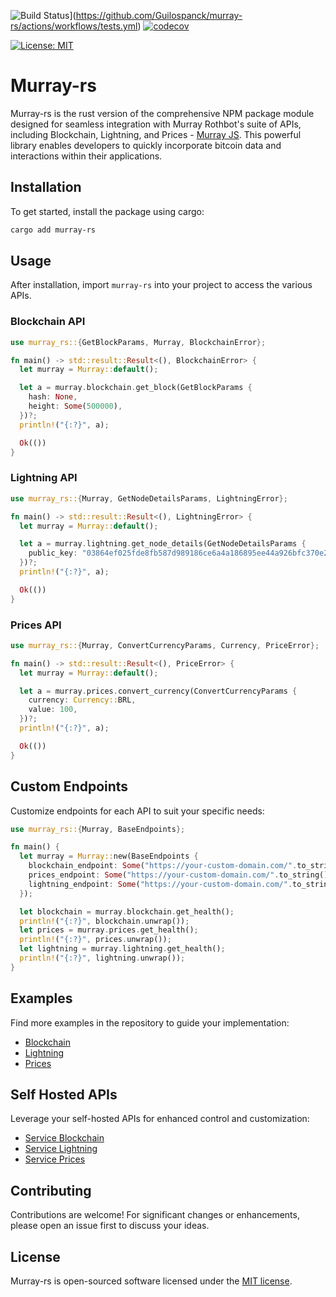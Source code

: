 ![Build Status](https://github.com/Guilospanck/murray-rs/actions/workflows/tests.yml/badge.svg?branch=master)](https://github.com/Guilospanck/murray-rs/actions/workflows/tests.yml)
[![codecov](https://codecov.io/gh/Guilospanck/murray-rs/graph/badge.svg?token=E87lAHhkfC)](https://codecov.io/gh/Guilospanck/murray-rs)
<!-- [![crates.io](https://img.shields.io/crates/v/grcov.svg)](https://crates.io/crates/grcov) -->
[![License: MIT](https://img.shields.io/badge/License-MIT-yellow.svg?style=flat-square)](https://opensource.org/licenses/MIT)

# Murray-rs

Murray-rs is the rust version of the comprehensive NPM package module designed for seamless integration with Murray Rothbot's suite of APIs, including Blockchain, Lightning, and Prices - [Murray JS](https://github.com/murray-rothbot/murray-js). This powerful library enables developers to quickly incorporate bitcoin data and interactions within their applications.

## Installation

To get started, install the package using cargo:

```bash
cargo add murray-rs
```

## Usage

After installation, import `murray-rs` into your project to access the various APIs.

### Blockchain API

```rs
use murray_rs::{GetBlockParams, Murray, BlockchainError};

fn main() -> std::result::Result<(), BlockchainError> {
  let murray = Murray::default();

  let a = murray.blockchain.get_block(GetBlockParams {
    hash: None,
    height: Some(500000),
  })?;
  println!("{:?}", a);

  Ok(())
}
```

### Lightning API

```rs
use murray_rs::{Murray, GetNodeDetailsParams, LightningError};

fn main() -> std::result::Result<(), LightningError> {
  let murray = Murray::default();

  let a = murray.lightning.get_node_details(GetNodeDetailsParams {
    public_key: "03864ef025fde8fb587d989186ce6a4a186895ee44a926bfc370e2c366597a3f8f".to_string(),
  })?;
  println!("{:?}", a);

  Ok(())
}
```

### Prices API

```rs
use murray_rs::{Murray, ConvertCurrencyParams, Currency, PriceError};

fn main() -> std::result::Result<(), PriceError> {
  let murray = Murray::default();

  let a = murray.prices.convert_currency(ConvertCurrencyParams {
    currency: Currency::BRL,
    value: 100,
  })?;
  println!("{:?}", a);

  Ok(())
}
```

## Custom Endpoints

Customize endpoints for each API to suit your specific needs:

```rs
use murray_rs::{Murray, BaseEndpoints};

fn main() {
  let murray = Murray::new(BaseEndpoints {
    blockchain_endpoint: Some("https://your-custom-domain.com/".to_string()),
    prices_endpoint: Some("https://your-custom-domain.com/".to_string()),
    lightning_endpoint: Some("https://your-custom-domain.com/".to_string()),
  });

  let blockchain = murray.blockchain.get_health();
  println!("{:?}", blockchain.unwrap());
  let prices = murray.prices.get_health();
  println!("{:?}", prices.unwrap());
  let lightning = murray.lightning.get_health();
  println!("{:?}", lightning.unwrap());
}
```

## Examples

Find more examples in the repository to guide your implementation:

- [Blockchain](./examples/blockchain.rs)
- [Lightning](./examples/lightning.rs)
- [Prices](./examples/prices.rs)

## Self Hosted APIs

Leverage your self-hosted APIs for enhanced control and customization:

- [Service Blockchain](https://github.com/Murray-Rothbot/service-blockchain)
- [Service Lightning](https://github.com/Murray-Rothbot/service-lightning)
- [Service Prices](https://github.com/Murray-Rothbot/service-prices)

## Contributing

Contributions are welcome! For significant changes or enhancements, please open an issue first to discuss your ideas.

## License

Murray-rs is open-sourced software licensed under the [MIT license](./LICENSE).
